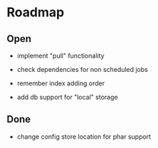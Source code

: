 # Roadmap

## Open
* implement "pull" functionality

* check dependencies for non scheduled jobs
* remember index adding order
    
* add db support for "local" storage

## Done
* change config store location for phar support